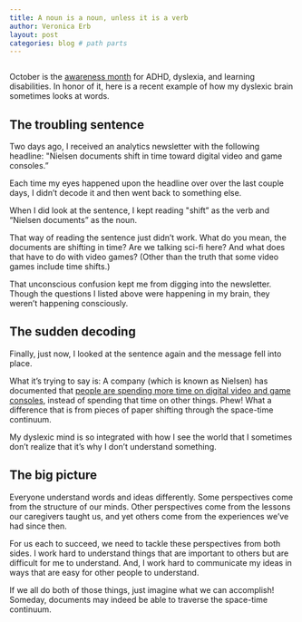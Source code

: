 ```yaml
---
title: A noun is a noun, unless it is a verb
author: Veronica Erb
layout: post
categories: blog # path parts
---
```


<a href="https://www.flickr.com/photos/26536462@N06/21449466273/in/datetaken/"><img class="alignleft size-medium wp-image-848" src="https://c2.staticflickr.com/6/5733/21449466273_015997f824_n.jpg" alt="" /></a>

October is the [awareness month](https://www.understood.org/en/community-events/blogs/news-about-understood/2015/09/25/our-october-awareness-campaign-24-hour-access-to-experts-adhd-understood-and-more) for ADHD, dyslexia, and learning disabilities. In honor of it, here is a recent example of how my dyslexic brain sometimes looks at words.

## The troubling sentence

Two days ago, I received an analytics newsletter with the following headline: "Nielsen documents shift in time toward digital video and game consoles.”

Each time my eyes happened upon the headline over over the last couple days, I didn’t decode it and then went back to something else.

<!-- continue -->

When I did look at the sentence, I kept reading "shift” as the verb and “Nielsen documents” as the noun.

That way of reading the sentence just didn’t work. What do you mean, the documents are shifting in time? Are we talking sci-fi here? And what does that have to do with video games? (Other than the truth that some video games include time shifts.)

That unconscious confusion kept me from digging into the newsletter. Though the questions I listed above were happening in my brain, they weren’t happening consciously.

## The sudden decoding

Finally, just now, I looked at the sentence again and the message fell into place.

What it’s trying to say is: A company (which is known as Nielsen) has documented that [people are spending more time on digital video and game consoles](http://www.nielsen.com/us/en/insights/reports/2015/case-study-the-evolution-of-digital-video-viewership.html), instead of spending that time on other things. Phew! What a difference that is from pieces of paper shifting through the space-time continuum.

My dyslexic mind is so integrated with how I see the world that I sometimes don’t realize that it’s why I don’t understand something.

## The big picture

Everyone understand words and ideas differently. Some perspectives come from the structure of our minds. Other perspectives come from the lessons our caregivers taught us, and yet others come from the experiences we’ve had since then.

For us each to succeed, we need to tackle these perspectives from both sides. I work hard to understand things that are important to others but are difficult for me to understand. And, I work hard to communicate my ideas in ways that are easy for other people to understand.

If we all do both of those things, just imagine what we can accomplish! Someday, documents may indeed be able to traverse the space-time continuum.